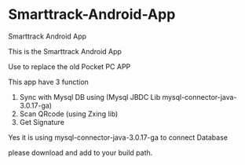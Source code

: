 # Smarttrack-Android-App
Smarttrack Android App

This is the Smarttrack Android App

Use to replace the old Pocket PC APP

This app have 3 function

1. Sync with Mysql DB using (Mysql JBDC Lib mysql-connector-java-3.0.17-ga)
2. Scan QRcode (using Zxing lib)
3. Get Signature 

Yes it is using mysql-connector-java-3.0.17-ga to connect Database

please download and add to your build path.



